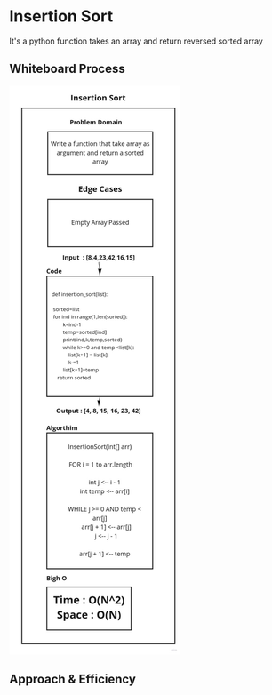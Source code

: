 # Insertion Sort

<!-- Description of the challenge -->

It's a python function takes an array and return reversed sorted array

## Whiteboard Process

<!-- Embedded whiteboard image -->

![insertion_sort](/python/insertion_sort/insertion_sort.jpg)

## Approach & Efficiency

